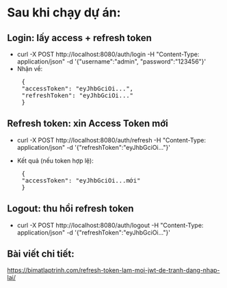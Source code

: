 # Sau khi chạy dự án:

## Login: lấy access + refresh token
* curl -X POST http://localhost:8080/auth/login -H "Content-Type: application/json" -d '{"username":"admin", "password":"123456"}'
* Nhận về:
<pre>
    {
    "accessToken": "eyJhbGciOi...",
    "refreshToken": "eyJhbGciOi..."
    }
</pre>
## Refresh token: xin Access Token mới
* curl -X POST http://localhost:8080/auth/refresh -H "Content-Type: application/json" -d '{"refreshToken":"eyJhbGciOi..."}'

* Kết quả (nếu token hợp lệ):
<pre>
    {
    "accessToken": "eyJhbGciOi...mới"
    }
</pre>
## Logout: thu hồi refresh token
* curl -X POST http://localhost:8080/auth/logout -H "Content-Type: application/json" -d '{"refreshToken":"eyJhbGciOi..."}'

## Bài viết chi tiết:
https://bimatlaptrinh.com/refresh-token-lam-moi-jwt-de-tranh-dang-nhap-lai/